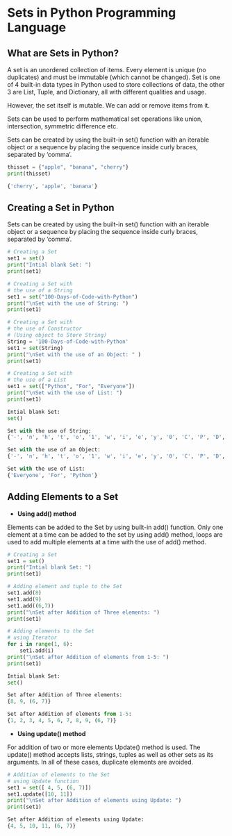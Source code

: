 # Sets in Python Programming Language

## What are Sets in Python?

A set is an unordered collection of items. Every element is unique (no duplicates) and must be immutable (which cannot be changed).
Set is one of 4 built-in data types in Python used to store collections of data, the other 3 are List, Tuple, and Dictionary, all with different qualities and usage.

However, the set itself is mutable. We can add or remove items from it.

Sets can be used to perform mathematical set operations like union, intersection, symmetric difference etc.

Sets can be created by using the built-in set() function with an iterable object or a sequence by placing the sequence inside curly braces, separated by ‘comma’.

```python
thisset = {"apple", "banana", "cherry"}
print(thisset)
```

```python
{'cherry', 'apple', 'banana'}
```

## Creating a Set in Python

Sets can be created by using the built-in set() function with an iterable object or a sequence by placing the sequence inside curly braces, separated by ‘comma’.

```python
# Creating a Set
set1 = set()
print("Intial blank Set: ")
print(set1)

# Creating a Set with
# the use of a String
set1 = set("100-Days-of-Code-with-Python")
print("\nSet with the use of String: ")
print(set1)

# Creating a Set with
# the use of Constructor
# (Using object to Store String)
String = '100-Days-of-Code-with-Python'
set1 = set(String)
print("\nSet with the use of an Object: " )
print(set1)

# Creating a Set with
# the use of a List
set1 = set(["Python", "For", "Everyone"])
print("\nSet with the use of List: ")
print(set1)
```

```python
Intial blank Set:
set()

Set with the use of String:
{'-', 'n', 'h', 't', 'o', '1', 'w', 'i', 'e', 'y', '0', 'C', 'P', 'D', 's', 'f', 'r'}

Set with the use of an Object:
{'-', 'n', 'h', 't', 'o', '1', 'w', 'i', 'e', 'y', '0', 'C', 'P', 'D', 's', 'f', 'r'}

Set with the use of List:
{'Everyone', 'For', 'Python'}
```

## Adding Elements to a Set

- **Using add() method**

Elements can be added to the Set by using built-in add() function. Only one element at a time can be added to the set by using add() method, loops are used to add multiple elements at a time with the use of add() method.

```python
# Creating a Set
set1 = set()
print("Intial blank Set: ")
print(set1)

# Adding element and tuple to the Set
set1.add(8)
set1.add(9)
set1.add((6,7))
print("\nSet after Addition of Three elements: ")
print(set1)

# Adding elements to the Set
# using Iterator
for i in range(1, 6):
    set1.add(i)
print("\nSet after Addition of elements from 1-5: ")
print(set1)
```

```python
Intial blank Set:
set()

Set after Addition of Three elements:
{8, 9, (6, 7)}

Set after Addition of elements from 1-5:
{1, 2, 3, 4, 5, 6, 7, 8, 9, (6, 7)}
```

- **Using update() method**

For addition of two or more elements Update() method is used. The update() method accepts lists, strings, tuples as well as other sets as its arguments. In all of these cases, duplicate elements are avoided.

```python
# Addition of elements to the Set
# using Update function
set1 = set([ 4, 5, (6, 7)])
set1.update([10, 11])
print("\nSet after Addition of elements using Update: ")
print(set1)
```

```python
Set after Addition of elements using Update:
{4, 5, 10, 11, (6, 7)}
```